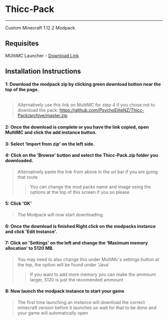 # Thicc-Pack #

- - - - 

Custom Minecraft 1.12.2 Modpack
## Requisites
MUltiMC Launcher - [Download Link](https://multimc.org/#Download)

## Installation Instructions
#### 1: Download the modpack zip by clicking green download button near the top of the page.
<p><a href="https://github.com/PsychoEliteNZ/Thicc-Pack/archive/master.zip"><img border="0" alt="" src="https://i.imgur.com/OWChfrV.png"></a></p>

> Alternatively use this link on MultiMC for step 4 if you chose not to download the pack: https://github.com/PsychoEliteNZ/Thicc-Pack/archive/master.zip

#### 2: Once the download is complete or you have the link copied, open MultiMC and click the add instance button.

#### 3: Select 'Import from zip' on the left side.

#### 4: Click on the 'Browse' button and select the Thicc-Pack.zip folder you downloaded.
> Alternatively paste the link from above in the url bar if you are going that route
>> You can change the mod packs name and image using the options at the top of this screen if you so please

#### 5: Click 'OK'
> The Modpack will now start downloading.

#### 6: Once the download is finished Right click on the modpacks instance and click 'Edit Instance'.

#### 7: Click on 'Settings' on the left and change the 'Maximum memory allocation' to 5120 MB.
> You may need to also change this under MultiMc's settings button at the top, the option will be found under 'Java'
>>If you want to add more memory you can make the ammount larger, 5120 is just the recomended ammount

#### 8: Now launch the modpack instance to start your game
> The first time launching an instance will download the correct minecraft version before it launches so wait for that to be done and your game will automatically open
